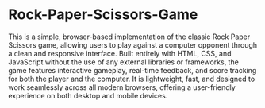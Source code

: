 # Rock-Paper-Scissors-Game
This is a simple, browser-based implementation of the classic Rock Paper Scissors game, allowing users to play against a computer opponent through a clean and responsive interface. Built entirely with HTML, CSS, and JavaScript without the use of any external libraries or frameworks, the game features interactive gameplay, real-time feedback, and score tracking for both the player and the computer. It is lightweight, fast, and designed to work seamlessly across all modern browsers, offering a user-friendly experience on both desktop and mobile devices.

